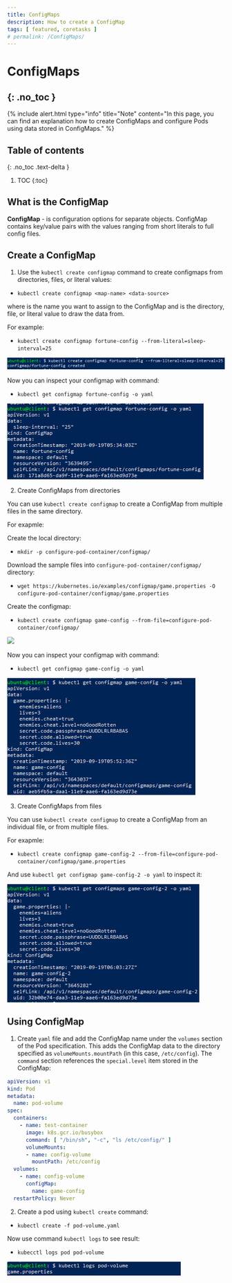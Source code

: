 ```yaml
---
title: ConfigMaps
description: How to create a ConfigMap 
tags: [ featured, coretasks ]
# permalink: /ConfigMaps/
---
```

# ConfigMaps
{: .no_toc }
---

{% include alert.html type="info" title="Note" content="In this page, you can find an explanation how to create ConfigMaps and configure Pods using data stored in ConfigMaps." %} 
 


## Table of contents
{: .no_toc .text-delta }

1. TOC
{:toc}

## What is the ConfigMap 

**ConfigMap** - is configuration options for separate objects. ConfigMap contains key/value pairs with the values ranging from short literals to full config files.


## Create a ConfigMap

1) Use the `kubectl create configmap` command to create configmaps from directories, files, or literal values:

- `kubectl create configmap <map-name> <data-source>`

where <map-name> is the name you want to assign to the ConfigMap and <data-source> is the directory, file, or literal value to draw the data from.

For example: 

- `kubectl create configmap fortune-config --from-literal=sleep-interval=25`

![](../../assets/img/configmap/create_konfigmap.png)

 Now you can inspect your configmap with command:
- `kubectl get configmap fortune-config -o yaml`

 ![](../../assets/img/configmap/configmap_inpect.png)

2) Create ConfigMaps from directories

You can use `kubectl create configmap` to create a ConfigMap from multiple files in the same directory.

For exapmle:

Create the local directory:
- `mkdir -p configure-pod-container/configmap/`

Download the sample files into `configure-pod-container/configmap/` directory:
- `wget https://kubernetes.io/examples/configmap/game.properties -O configure-pod-container/configmap/game.properties`

Create the configmap:
- `kubectl create configmap game-config --from-file=configure-pod-container/configmap/`


![](../../assets/img/configmap/create_konfigmap2.png)

Now you can inspect your configmap with command:
- `kubectl get configmap game-config -o yaml`

![](../../assets/img/configmap/configmap_inpect2.png)

3) Create ConfigMaps from files

You can use `kubectl create configmap` to create a ConfigMap from an individual file, or from multiple files.

For exapmle:

- `kubectl create configmap game-config-2 --from-file=configure-pod-container/configmap/game.properties`

And use `kubectl get configmap game-config-2 -o yaml` to inspect it: 

![](../../assets/img/configmap/configmap_inpect3.png)

## Using ConfigMap

1) Create `yaml` file and add the ConfigMap name under the `volumes` section of the Pod specification. This adds the ConfigMap data to the directory specified as `volumeMounts.mountPath` (in this case, `/etc/config`). The `command` section references the `special.level` item stored in the ConfigMap:

```yaml
apiVersion: v1
kind: Pod
metadata:
  name: pod-volume
spec:
  containers:
    - name: test-container
      image: k8s.gcr.io/busybox
      command: [ "/bin/sh", "-c", "ls /etc/config/" ]
      volumeMounts:
      - name: config-volume
        mountPath: /etc/config
  volumes:
    - name: config-volume
      configMap:
        name: game-config
  restartPolicy: Never                          
```
2) Create a pod using `kubectl create` command:
- `kubectl create -f pod-volume.yaml`

Now use command `kubectl logs` to see result: 
- `kubecctl logs pod pod-volume`

![](../../assets/img/configmap/logs_pod.png)




